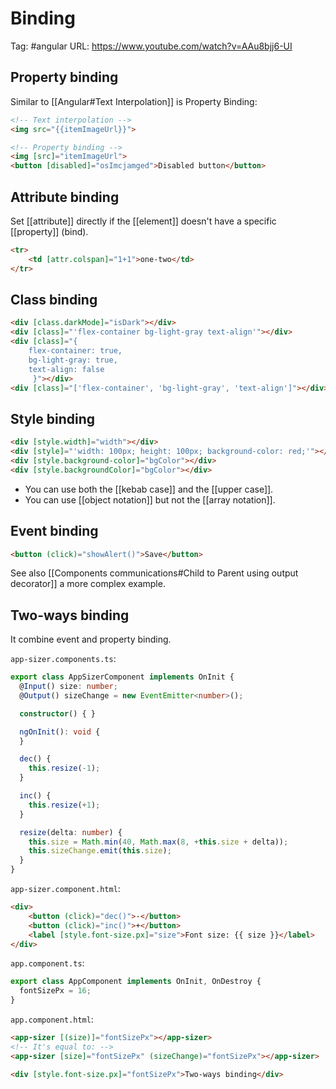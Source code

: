 # Binding
Tag: #angular 
URL: https://www.youtube.com/watch?v=AAu8bjj6-UI

## Property binding

Similar to [[Angular#Text Interpolation]] is Property Binding:
```html
<!-- Text interpolation -->
<img src="{{itemImageUrl}}">

<!-- Property binding -->
<img [src]="itemImageUrl"> 
<button [disabled]="osImcjamged">Disabled button</button>
```

## Attribute binding

Set [[attribute]] directly if the [[element]] doesn't have a specific [[property]] (bind).
```html
<tr>
    <td [attr.colspan]="1+1">one-two</td>
</tr>
```

## Class binding

```html
<div [class.darkMode]="isDark"></div>
<div [class]="'flex-container bg-light-gray text-align'"></div>
<div [class]="{
	flex-container: true,
	bg-light-gray: true,
	text-align: false
     }"></div>
<div [class]="['flex-container', 'bg-light-gray', 'text-align']"></div>
```

## Style binding

```html
<div [style.width]="width"></div>
<div [style]="'width: 100px; height: 100px; background-color: red;'"></div>
<div [style.background-color]="bgColor"></div>
<div [style.backgroundColor]="bgColor"></div>
```

- You can use both the [[kebab case]] and the [[upper case]].
- You can use [[object notation]] but not the [[array notation]].

## Event binding

```html
<button (click)="showAlert()">Save</button>
```

See also [[Components communications#Child to Parent using output decorator]] a more complex example.

## Two-ways binding

It combine event and property binding.

`app-sizer.components.ts`:
```ts
export class AppSizerComponent implements OnInit {
  @Input() size: number;
  @Output() sizeChange = new EventEmitter<number>();

  constructor() { }

  ngOnInit(): void {
  }

  dec() {
    this.resize(-1);
  }

  inc() {
    this.resize(+1);
  }

  resize(delta: number) {
    this.size = Math.min(40, Math.max(8, +this.size + delta));
    this.sizeChange.emit(this.size);
  }
}
```

`app-sizer.component.html`:
```html
<div>
    <button (click)="dec()">-</button>
    <button (click)="inc()">+</button>
    <label [style.font-size.px]="size">Font size: {{ size }}</label>
</div>
```

`app.component.ts`:
```ts
export class AppComponent implements OnInit, OnDestroy {
  fontSizePx = 16;
}
```

`app.component.html`:
```html
<app-sizer [(size)]="fontSizePx"></app-sizer>
<!-- It's equal to: -->
<app-sizer [size]="fontSizePx" (sizeChange)="fontSizePx"></app-sizer>

<div [style.font-size.px]="fontSizePx">Two-ways binding</div>
```